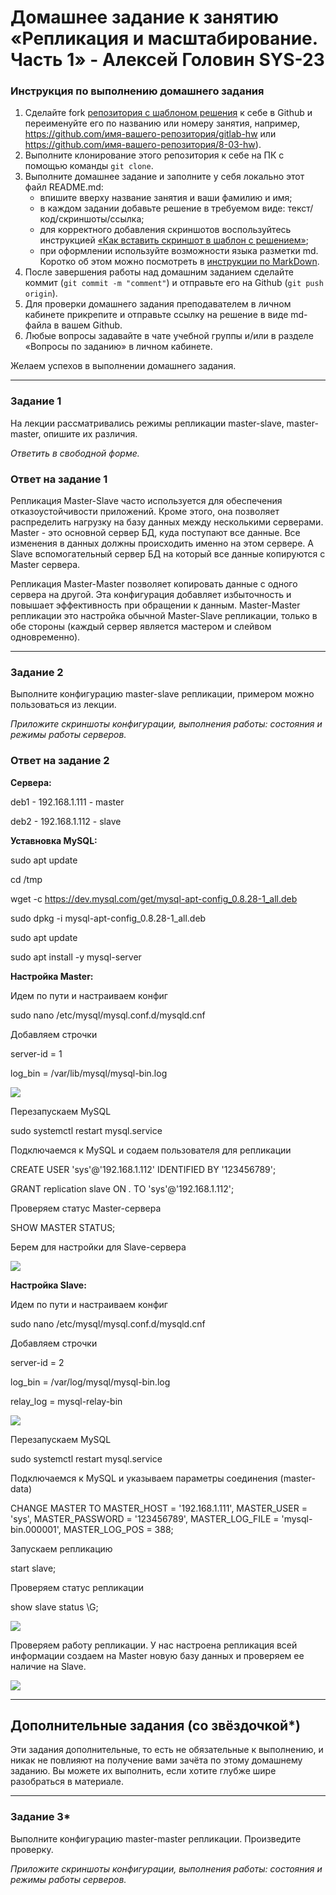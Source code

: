 # Домашнее задание к занятию «Репликация и масштабирование. Часть 1» - Алексей Головин SYS-23

### Инструкция по выполнению домашнего задания

1. Сделайте fork [репозитория c шаблоном решения](https://github.com/netology-code/sys-pattern-homework) к себе в Github и переименуйте его по названию или номеру занятия, например, https://github.com/имя-вашего-репозитория/gitlab-hw или https://github.com/имя-вашего-репозитория/8-03-hw).
2. Выполните клонирование этого репозитория к себе на ПК с помощью команды `git clone`.
3. Выполните домашнее задание и заполните у себя локально этот файл README.md:
   - впишите вверху название занятия и ваши фамилию и имя;
   - в каждом задании добавьте решение в требуемом виде: текст/код/скриншоты/ссылка;
   - для корректного добавления скриншотов воспользуйтесь инструкцией [«Как вставить скриншот в шаблон с решением»](https://github.com/netology-code/sys-pattern-homework/blob/main/screen-instruction.md);
   - при оформлении используйте возможности языка разметки md. Коротко об этом можно посмотреть в [инструкции по MarkDown](https://github.com/netology-code/sys-pattern-homework/blob/main/md-instruction.md).
4. После завершения работы над домашним заданием сделайте коммит (`git commit -m "comment"`) и отправьте его на Github (`git push origin`).
5. Для проверки домашнего задания преподавателем в личном кабинете прикрепите и отправьте ссылку на решение в виде md-файла в вашем Github.
6. Любые вопросы задавайте в чате учебной группы и/или в разделе «Вопросы по заданию» в личном кабинете.

Желаем успехов в выполнении домашнего задания.

---

### Задание 1

На лекции рассматривались режимы репликации master-slave, master-master, опишите их различия.

*Ответить в свободной форме.*

### Ответ на задание 1

Репликация Master-Slave часто используется для обеспечения отказоустойчивости приложений. Кроме этого, она позволяет распределить нагрузку на базу данных между несколькими серверами. Master - это основной сервер БД, куда поступают все данные. Все изменения в данных должны происходить именно на этом сервере. А Slave вспомогательный сервер БД на который все данные копируются с Master сервера.

Репликация Master-Master позволяет копировать данные с одного сервера на другой. Эта конфигурация добавляет избыточность и повышает эффективность при обращении к данным. Master-Master репликации это настройка обычной Master-Slave репликации, только в обе стороны (каждый сервер является мастером и слейвом одновременно).

---

### Задание 2

Выполните конфигурацию master-slave репликации, примером можно пользоваться из лекции.

*Приложите скриншоты конфигурации, выполнения работы: состояния и режимы работы серверов.*

### Ответ на задание 2

**Сервера:**

deb1 - 192.168.1.111 - master

deb2 - 192.168.1.112 - slave 

**Уставновка MySQL:**

sudo apt update

cd /tmp

wget -c https://dev.mysql.com/get/mysql-apt-config_0.8.28-1_all.deb

sudo dpkg -i mysql-apt-config_0.8.28-1_all.deb

sudo apt update

sudo apt install -y mysql-server

**Настройка Master:**

Идем по пути и настраиваем конфиг

sudo nano /etc/mysql/mysql.conf.d/mysqld.cnf

Добавляем строчки

server-id = 1

log_bin = /var/lib/mysql/mysql-bin.log

![](https://github.com/alexei-golovin/SYS-23-12-06/blob/main/files/201.jpg)

Перезапускаем MySQL

sudo systemctl restart mysql.service

Подключаемся к MySQL и содаем пользователя для репликации

CREATE USER 'sys'@'192.168.1.112' IDENTIFIED BY '123456789';

GRANT replication slave ON *.* TO 'sys'@'192.168.1.112';

Проверяем статус Master-сервера

SHOW MASTER STATUS;

Берем для настройки для Slave-сервера

![](https://github.com/alexei-golovin/SYS-23-12-06/blob/main/files/202.jpg)

**Настройка Slave:**

Идем по пути и настраиваем конфиг

sudo nano /etc/mysql/mysql.conf.d/mysqld.cnf

Добавляем строчки

server-id = 2

log_bin = /var/log/mysql/mysql-bin.log

relay_log = mysql-relay-bin

![](https://github.com/alexei-golovin/SYS-23-12-06/blob/main/files/203.jpg)

Перезапускаем MySQL

sudo systemctl restart mysql.service

Подключаемся к MySQL и указываем параметры соединения (master-data)

CHANGE MASTER TO MASTER_HOST = '192.168.1.111', MASTER_USER = 'sys', MASTER_PASSWORD = '123456789', MASTER_LOG_FILE = 'mysql-bin.000001', MASTER_LOG_POS = 388;

Запускаем репликацию

start slave;

Проверяем статус репликации

show slave status \G;

![](https://github.com/alexei-golovin/SYS-23-12-06/blob/main/files/204.jpg)

Проверяем работу репликации. У нас настроена репликация всей информации создаем на Master новую базу данных и проверяем ее наличие на Slave.

![](https://github.com/alexei-golovin/SYS-23-12-06/blob/main/files/205.jpg)

---

## Дополнительные задания (со звёздочкой*)
Эти задания дополнительные, то есть не обязательные к выполнению, и никак не повлияют на получение вами зачёта по этому домашнему заданию. Вы можете их выполнить, если хотите глубже шире разобраться в материале.

---

### Задание 3* 

Выполните конфигурацию master-master репликации. Произведите проверку.

*Приложите скриншоты конфигурации, выполнения работы: состояния и режимы работы серверов.*
